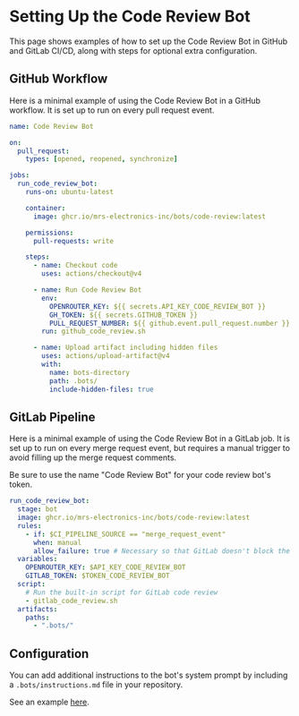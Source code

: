 # Setting Up the Code Review Bot

This page shows examples of how to set up the Code Review Bot in GitHub and GitLab CI/CD, along with steps for optional extra configuration.

## GitHub Workflow

Here is a minimal example of using the Code Review Bot in a GitHub workflow. It is set up to run on every pull request event.

```yaml
name: Code Review Bot

on:
  pull_request:
    types: [opened, reopened, synchronize]

jobs:
  run_code_review_bot:
    runs-on: ubuntu-latest

    container:
      image: ghcr.io/mrs-electronics-inc/bots/code-review:latest

    permissions:
      pull-requests: write

    steps:
      - name: Checkout code
        uses: actions/checkout@v4

      - name: Run Code Review Bot
        env:
          OPENROUTER_KEY: ${{ secrets.API_KEY_CODE_REVIEW_BOT }}
          GH_TOKEN: ${{ secrets.GITHUB_TOKEN }}
          PULL_REQUEST_NUMBER: ${{ github.event.pull_request.number }}
        run: github_code_review.sh

      - name: Upload artifact including hidden files
        uses: actions/upload-artifact@v4
        with:
          name: bots-directory
          path: .bots/
          include-hidden-files: true
```

## GitLab Pipeline

Here is a minimal example of using the Code Review Bot in a GitLab job. It is set up to run on every merge request event, but requires a manual trigger to avoid filling up the merge request comments.

Be sure to use the name "Code Review Bot" for your code review bot's token.

```yaml
run_code_review_bot:
  stage: bot
  image: ghcr.io/mrs-electronics-inc/bots/code-review:latest
  rules:
    - if: $CI_PIPELINE_SOURCE == "merge_request_event"
      when: manual
      allow_failure: true # Necessary so that GitLab doesn't block the pipeline
  variables:
    OPENROUTER_KEY: $API_KEY_CODE_REVIEW_BOT
    GITLAB_TOKEN: $TOKEN_CODE_REVIEW_BOT
  script:
    # Run the built-in script for GitLab code review
    - gitlab_code_review.sh
  artifacts:
    paths:
      - ".bots/"
```

## Configuration

You can add additional instructions to the bot's system prompt by including a `.bots/instructions.md` file in your repository.

See an example [here](/.bots/instructions.md).
